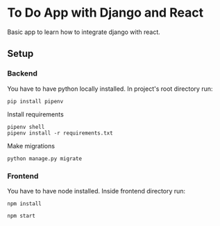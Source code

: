 # To Do App with Django and React
Basic app to learn how to integrate django with react.

## Setup
### Backend
You have to have python locally installed.
In project's root directory run:
```
pip install pipenv
```
Install requirements
```
pipenv shell
pipenv install -r requirements.txt
```
Make migrations
```
python manage.py migrate
```
### Frontend
You have to have node installed. Inside frontend directory run:
```
npm install
```
```
npm start
```
